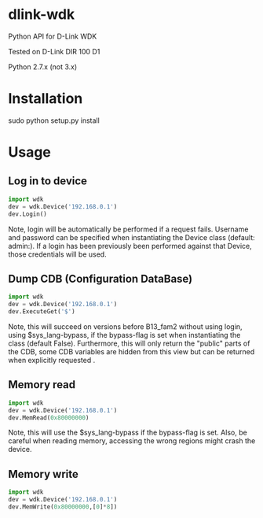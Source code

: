 # dlink-wdk
Python API for D-Link WDK

Tested on D-Link DIR 100 D1

Python 2.7.x (not 3.x)

Installation
============
sudo python setup.py install

Usage
=====

Log in to device
----------------
```python
import wdk
dev = wdk.Device('192.168.0.1')
dev.Login()
```
Note, login will be automatically be performed if a request fails. Username and password can be specified when instantiating the Device class (default: admin:<blank>). If a login has been previously been performed against that Device, those credentials will be used. 

Dump CDB (Configuration DataBase)
---------------------------------
```python
import wdk
dev = wdk.Device('192.168.0.1')
dev.ExecuteGet('$')
```
Note, this will succeed on versions before B13_fam2 without using login, using $sys_lang-bypass, if the bypass-flag is set when instantiating the class (default False). Furthermore, this will only return the "public" parts of the CDB, some CDB variables are hidden from this view but can be returned when explicitly requested . 

Memory read
-----------
```python
import wdk
dev = wdk.Device('192.168.0.1')
dev.MemRead(0x80000000)
```
Note, this will use the $sys_lang-bypass if the bypass-flag is set. Also, be careful when reading memory, accessing the wrong regions might crash the device. 

Memory write
------------
```python
import wdk
dev = wdk.Device('192.168.0.1')
dev.MemWrite(0x80000000,[0]*8])
```
